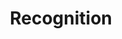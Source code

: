 ---
title: Recognition
layout: recognition
images:
      - path: "/images/Award2.png"
      - path: "/images/Award1.png"
---